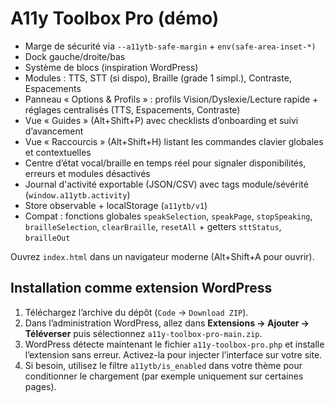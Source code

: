 # A11y Toolbox Pro (démo)

- Marge de sécurité via `--a11ytb-safe-margin` + `env(safe-area-inset-*)`
- Dock gauche/droite/bas
- Système de blocs (inspiration WordPress)
- Modules : TTS, STT (si dispo), Braille (grade 1 simpl.), Contraste, Espacements
- Panneau « Options & Profils » : profils Vision/Dyslexie/Lecture rapide + réglages centralisés (TTS, Espacements, Contraste)
- Vue « Guides » (Alt+Shift+P) avec checklists d’onboarding et suivi d’avancement
- Vue « Raccourcis » (Alt+Shift+H) listant les commandes clavier globales et contextuelles
- Centre d’état vocal/braille en temps réel pour signaler disponibilités, erreurs et modules désactivés
- Journal d'activité exportable (JSON/CSV) avec tags module/sévérité (`window.a11ytb.activity`)
- Store observable + localStorage (`a11ytb/v1`)
- Compat : fonctions globales `speakSelection`, `speakPage`, `stopSpeaking`, `brailleSelection`, `clearBraille`, `resetAll` + getters `sttStatus`, `brailleOut`

Ouvrez `index.html` dans un navigateur moderne (Alt+Shift+A pour ouvrir).

## Installation comme extension WordPress

1. Téléchargez l’archive du dépôt (`Code` → `Download ZIP`).
2. Dans l’administration WordPress, allez dans **Extensions → Ajouter → Téléverser** puis sélectionnez `a11y-toolbox-pro-main.zip`.
3. WordPress détecte maintenant le fichier `a11y-toolbox-pro.php` et installe l’extension sans erreur. Activez-la pour injecter l’interface sur votre site.
4. Si besoin, utilisez le filtre `a11ytb/is_enabled` dans votre thème pour conditionner le chargement (par exemple uniquement sur certaines pages).


